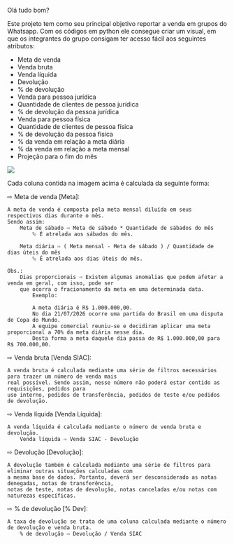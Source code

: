 Olá tudo bom?

Este projeto tem como seu principal objetivo reportar a venda em grupos do Whatsapp. Com os códigos em python ele consegue criar um visual, em que os integrantes do grupo consigam ter acesso fácil aos seguintes atributos:

- Meta de venda
- Venda bruta
- Venda líquida
- Devolução
- % de devolução
- Venda para pessoa jurídica
- Quantidade de clientes de pessoa jurídica
- % de devolução da pessoa jurídica
- Venda para pessoa física
- Quantidade de clientes de pessoa física
- % de devolução da pessoa física
- % da venda em relação a meta diária
- % da venda em relação a meta mensal
- Projeção para o fim do mês


<div aling="center">
<img src="https://user-images.githubusercontent.com/115322315/207349282-11b40df8-c954-4df4-837f-226f8eafb0c9.png" />
</div>


Cada coluna contida na imagem acima é calculada da seguinte forma:

⇨ Meta de venda [Meta]:

    A meta de venda é composta pela meta mensal diluída em seus respectivos dias durante o mês.
    Sendo assim:
        Meta de sábado ⇨ Meta de sábado * Quantidade de sábados do mês
            ⮱ É atrelada aos sábados do mês.

        Meta diária ⇨ ( Meta mensal - Meta de sábado ) / Quantidade de dias úteis do mês
            ⮱ É atrelada aos dias úteis do mês.

    Obs.:
        Dias proporcionais ⇨ Existem algumas anomalias que podem afetar a venda em geral, com isso, pode ser
        que ocorra o fracionamento da meta em uma determinada data.
            Exemplo:

            A meta diária é R$ 1.000.000,00.
            No dia 21/07/2026 ocorre uma partida do Brasil em uma disputa de Copa do Mundo.
            A equipe comercial reuniu-se e decidiram aplicar uma meta proporcional a 70% da meta diária nesse dia.
            Desta forma a meta daquele dia passa de R$ 1.000.000,00 para R$ 700.000,00.


⇨ Venda bruta [Venda SIAC]:

    A venda bruta é calculada mediante uma série de filtros necessários para trazer um número de venda mais
    real possível. Sendo assim, nesse número não poderá estar contido as requisições, pedidos para
    uso interno, pedidos de transferência, pedidos de teste e/ou pedidos de devolução.


⇨ Venda líquida [Venda Líquida]:

    A venda líquida é calculada mediante o número de venda bruta e devolução.
        Venda líquida ⇨ Venda SIAC - Devolução


⇨ Devolução [Devolução]:

    A devolução também é calculada mediante uma série de filtros para eliminar outras situações calculadas com
    a mesma base de dados. Portanto, deverá ser desconsiderado as notas denegadas, notas de transferência,
    notas de teste, notas de devolução, notas canceladas e/ou notas com naturezas específicas.


⇨ % de devolução [% Dev]:

    A taxa de devolução se trata de uma coluna calculada mediante o número de devolução e venda bruta.
        % de devolução ⇨ Devolução / Venda SIAC
